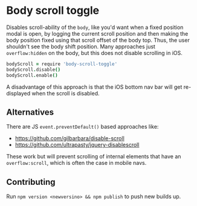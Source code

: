 # Body scroll toggle

Disables scroll-ability of the `body`, like you'd want when a fixed position modal is open, by logging the current scroll position and then making the body position fixed using that scroll offset of the body top.  Thus, the user shouldn't see the body shift position.  Many approaches just `overflow:hidden` on the body, but this does not disable scrolling in iOS.


```coffee
bodyScroll = require 'body-scroll-toggle'
bodyScroll.disable()
bodyScroll.enable()
```

A disadvantage of this approach is that the iOS bottom nav bar will get re-displayed when the scroll is disabled.

## Alternatives

There are JS `event.preventDefault()` based approaches like:

- https://github.com/gilbarbara/disable-scroll
- https://github.com/ultrapasty/jquery-disablescroll

These work but will prevent scrolling of internal elements that have an `overflow:scroll`, which is often the case in mobile navs.

## Contributing

Run `npm version <newversino> && npm publish` to push new builds up.
